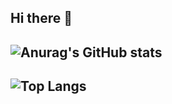 ## Hi there 👋

<!--
**miraisen/miraisen** is a ✨ _special_ ✨ repository because its `README.md` (this file) appears on your GitHub profile.

Here are some ideas to get you started:

- 🔭 I’m currently working on ...
- 🌱 I’m currently learning ...
- 👯 I’m looking to collaborate on ...
- 🤔 I’m looking for help with ...
- 💬 Ask me about ...
- 📫 How to reach me: ...
- 😄 Pronouns: ...
- ⚡ Fun fact: ...
-->

## ![Anurag's GitHub stats](https://github-readme-stats.vercel.app/api?username=miraisen)
## ![Top Langs](https://github-readme-stats.vercel.app/api/top-langs/?username=miraisen)
